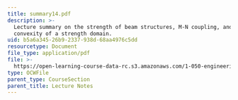 ```yaml
---
title: summary14.pdf
description: >-
  Lecture summary on the strength of beam structures, M-N coupling, and
  convexity of a strength domain.
uid: b5a6a345-26b9-2337-938d-68aa4976c5dd
resourcetype: Document
file_type: application/pdf
file: >-
  https://open-learning-course-data-rc.s3.amazonaws.com/1-050-engineering-mechanics-i-fall-2007/b5a6a34526b92337938d68aa4976c5dd_summary14.pdf
type: OCWFile
parent_type: CourseSection
parent_title: Lecture Notes
---
```

